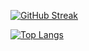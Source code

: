 [![GitHub Streak](http://github-readme-streak-stats.herokuapp.com?user=snailrake&theme=dark&background=000000)](https://git.io/streak-stats)


[![Top Langs](https://github-readme-stats.vercel.app/api/top-langs/?username=snailrake&layout=compact&theme=vision-friendly-dark)](https://github.com/anuraghazra/github-readme-stats)
